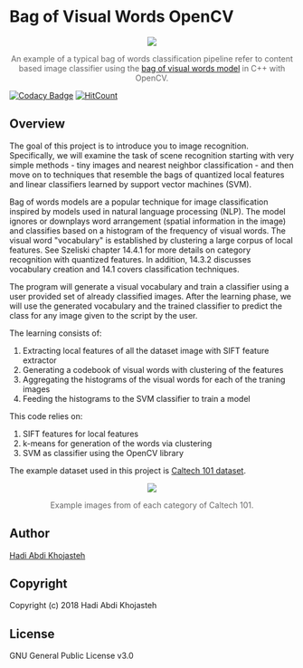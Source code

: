 <h1>Bag of Visual Words OpenCV<br></h1>
<center><img src="./README_files/Header.png"><p style="color: #666;">
An example of a typical bag of words classification pipeline refer to content based image classifier using the <a href="https://en.wikipedia.org/wiki/Bag-of-words_model_in_computer_vision">bag of visual words model</a> in C++ with OpenCV.</p><p></p></center>

[![Codacy Badge](https://api.codacy.com/project/badge/Grade/1fb6ef7801d041038721ebd75b433d39)](https://app.codacy.com/app/hkhojasteh/Bag-of-Visual-Words?utm_source=github.com&utm_medium=referral&utm_content=hkhojasteh/Bag-of-Visual-Words&utm_campaign=Badge_Grade_Settings) [![HitCount](http://hits.dwyl.io/hkhojasteh/Bag-of-Visual-Words.svg)](https://github.com/hkhojasteh/Bag-of-Visual-Words)

<h2>Overview</h2> 
The goal of this project is to introduce you to image recognition. Specifically, we will examine the task of scene recognition starting with very simple methods - tiny images and nearest neighbor classification - and then move on to techniques that resemble the bags of quantized local features and linear classifiers learned by support vector machines (SVM).

Bag of words models are a popular technique for image classification inspired by models used in natural language processing (NLP). The model ignores or downplays word arrangement (spatial information in the image) and classifies based on a histogram of the frequency of visual words. The visual word "vocabulary" is established by clustering a large corpus of local features. See Szeliski chapter 14.4.1 for more details on category recognition with quantized features. In addition, 14.3.2 discusses vocabulary creation and 14.1 covers classification techniques.

The program will generate a visual vocabulary and train a classifier using a user provided set of already classified images. After the learning phase, we will use the generated vocabulary and the trained classifier to predict the class for any image given to the script by the user.

The learning consists of:

1.
    Extracting local features of all the dataset image with SIFT feature extractor
2.
    Generating a codebook of visual words with clustering of the features
3.
    Aggregating the histograms of the visual words for each of the traning images
4.
    Feeding the histograms to the SVM classifier to train a model

This code relies on:

1.
    SIFT features for local features
2.
    k-means for generation of the words via clustering
3.
    SVM as classifier using the OpenCV library

The example dataset used in this project is [Caltech 101 dataset][1].
<center><img src="./README_files/Caltech-101.jpg"><p style="color: #666;">
Example images from of each category of Caltech 101.</p><p></p></center>

## Author

[Hadi Abdi Khojasteh](http://hadiabdikhojasteh.ir)

## Copyright
Copyright (c) 2018 Hadi Abdi Khojasteh

## License
GNU General Public License v3.0

[1]: http://www.vision.caltech.edu/Image_Datasets/Caltech101/
